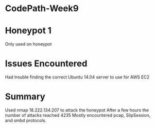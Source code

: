 # CodePath-Week9
# Honeypot 1
Only used on honeypot
# Issues Encountered
Had trouble finding the correct Ubuntu 14.04 server to use for AWS EC2
# Summary
Used nmap 18.222.134.207 to attack the honeypot
After a few hours the number of attacks reached 4235
Mostly encountered pcap, SlipSession, and smbd protocols. 
